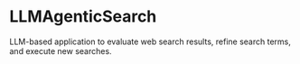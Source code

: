 # LLMAgenticSearch
LLM-based application to evaluate web search results, refine search terms, and execute new searches.
